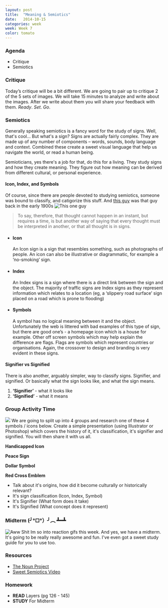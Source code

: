 ```yaml
---
layout: post
title:  "Meaning & Semiotics"
date:   2014-10-15
categories: week
week: Week 7
color: tomato
---
```


### Agenda
- Critique
- Semiotics

### Critique
Today’s critique will be a bit different. We are going to pair up to critique 2 of the 5 sets of images. We will take 15 minutes to analyze and write about the images. After we write about them you will share your feedback with them. _Ready_. _Set_. _Go_.

### Semiotics
Generally speaking semiotics is a fancy word for the study of signs. Well, that's cool... But what's a sign? Signs are actually fairly complex. They are made up of any number of components – words, sounds, body language and context. Combined these create a sweet visual language that help us navigate the world, or read a human being.

<aside>Semioticians, yes there's a job for that, do this for a living. They study signs and how they create meaning. They figure out how meaning can be derived from different cultural, or personal experience.</aside>

#### Icon, Index, and Symbols
Of course, since there are people devoted to studying semiotics, someone was bound to classify, and catigorize this stuff. And [this guy](http://en.wikipedia.org/wiki/Charles_Sanders_Peirce) was that guy back in the early 1900s ![This one guy](http://upload.wikimedia.org/wikipedia/commons/5/58/Charles_Sanders_Peirce.jpg)

>To say, therefore, that thought cannot happen in an instant, but requires a time, is but another way of saying that every thought must be interpreted in another, or that all thought is in signs.

<ul class="large-block-grid-3 small-block-grid-1">
  <li>
    <h4>Icon</h4>
    <p>An Icon sign is a sign that resembles something, such as photographs of people. An icon can also be illustrative or diagrammatic, for example a ‘no-smoking’ sign.</p>
  </li>

  <li>
    <h4>Index</h4>
    <p>An Index signs is a sign where there is a direct link between the sign and the object. The majority of traffic signs are Index signs as they represent information which relates to a location (eg, a ‘slippery road surface’ sign placed on a road which is prone to flooding)</p>
  </li>

  <li>
    <h4>Symbols</h4>
    <p>A symbol has no logical meaning between it and the object. Unfortunately the web is littered with bad examples of this type of sign, but there are good one’s - a homepage icon which is a house for example. Other off screen symbols which may help explain the difference are flags. Flags are symbols which represent countries or organisations. Again, the crossover to design and branding is very evident in these signs.</p>
  </li>
</ul>

#### Signifier vs Signified
There is also another, arguably simpler, way to classify signs. Signifier, and signified. Or basically what the sign looks like, and what the sign means.

1. **‘Signifier’** - what it looks like
2. **‘Signified’** - what it means

### Group Activity Time
![](http://media0.giphy.com/media/xco6aabVXUQzC/200.gif)
We are going to split up into 4 groups and research one of these 4 symbols / icons below. Create a simple presentation (using Illustrator or Photoshop) which covers the history of it, it's classification, it's signifier and signified. You will then share it with us all.

**Handicapped Icon**

**Peace Sign**

**Dollar Symbol**

**Red Cross Emblem**

- Talk about it's origins, how did it become culturally or historically relevant?
- It's sign classification (Icon, Index, Symbol)
- It's Signifier (What form does it take)
- It's Signified (What concept does it represent)

### Midterm (╯°□°）╯︵ ┻━┻
![Aww Shit](http://media.giphy.com/media/2FazfWOd7WPJuYqHe/giphy.gif)
Im so into reaction gifs this week. And yes, we have a midterm. It's going to be really really awesome and fun. I've even got a sweet study guide for you to use too.

### Resources
- [The Noun Project](http://thenounproject.com)
- [Sweet Semiotics Video](https://www.youtube.com/watch?v=rEgxTKUP_WI)

### Homework
- **READ** Layers (pg 126 - 145)
- **STUDY** For Midterm
